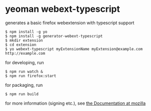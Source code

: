 # yeoman webext-typescript

generates a basic firefox webextension with typescript support
 
```
$ npm install -g yo
$ npm install -g generator-webext-typescript
$ mkdir extension
$ cd extension
$ yo webext-typescript myExtensionName myExtension@example.com http://example.com
```
 
for developing, run
 
```
$ npm run watch &
$ npm run firefox:start
```

for packaging, run

```
$ npm run build
```

for more information (signing etc.), see [the Documentation at mozilla](https://developer.mozilla.org/en-US/Add-ons/WebExtensions/Getting_started_with_web-ext)